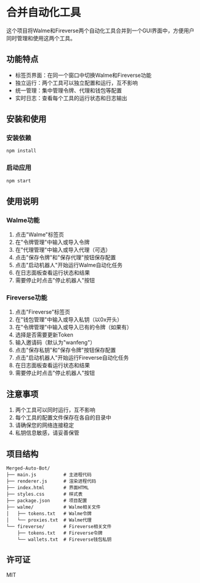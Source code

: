 # 合并自动化工具

这个项目将Walme和Fireverse两个自动化工具合并到一个GUI界面中，方便用户同时管理和使用这两个工具。

## 功能特点

- 标签页界面：在同一个窗口中切换Walme和Fireverse功能
- 独立运行：两个工具可以独立配置和运行，互不影响
- 统一管理：集中管理令牌、代理和钱包等配置
- 实时日志：查看每个工具的运行状态和日志输出

## 安装和使用

### 安装依赖

```bash
npm install
```

### 启动应用

```bash
npm start
```

## 使用说明

### Walme功能

1. 点击"Walme"标签页
2. 在"令牌管理"中输入或导入令牌
3. 在"代理管理"中输入或导入代理（可选）
4. 点击"保存令牌"和"保存代理"按钮保存配置
5. 点击"启动机器人"开始运行Walme自动化任务
6. 在日志面板查看运行状态和结果
7. 需要停止时点击"停止机器人"按钮

### Fireverse功能

1. 点击"Fireverse"标签页
2. 在"钱包管理"中输入或导入私钥（以0x开头）
3. 在"令牌管理"中输入或导入已有的令牌（如果有）
4. 选择是否需要更新Token
5. 输入邀请码（默认为"wanfeng"）
6. 点击"保存私钥"和"保存令牌"按钮保存配置
7. 点击"启动机器人"开始运行Fireverse自动化任务
8. 在日志面板查看运行状态和结果
9. 需要停止时点击"停止机器人"按钮

## 注意事项

1. 两个工具可以同时运行，互不影响
2. 每个工具的配置文件保存在各自的目录中
3. 请确保您的网络连接稳定
4. 私钥信息敏感，请妥善保管

## 项目结构

```
Merged-Auto-Bot/
├── main.js          # 主进程代码
├── renderer.js      # 渲染进程代码
├── index.html       # 界面HTML
├── styles.css       # 样式表
├── package.json     # 项目配置
├── walme/           # Walme相关文件
│   ├── tokens.txt   # Walme令牌
│   └── proxies.txt  # Walme代理
└── fireverse/       # Fireverse相关文件
    ├── tokens.txt   # Fireverse令牌
    └── wallets.txt  # Fireverse钱包私钥
```

## 许可证

MIT 